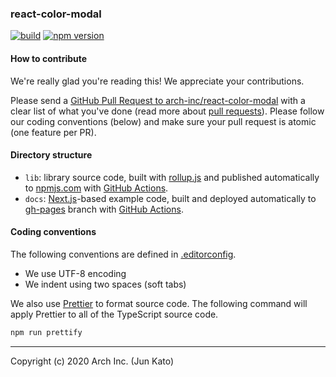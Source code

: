 ### react-color-modal

[![build](https://github.com/arch-inc/react-color-modal/workflows/npm-publish/badge.svg)](https://github.com/arch-inc/react-color-modal/actions?query=workflow%3Anpm-publish)
[![npm version](https://img.shields.io/npm/v/@arch-inc/react-color-modal)](https://www.npmjs.com/package/@arch-inc/react-color-modal)

#### How to contribute

We're really glad you're reading this! We appreciate your contributions.

Please send a [GitHub Pull Request to arch-inc/react-color-modal](https://github.com/arch-inc/react-color-modal/pull/new/master) with a clear list of what you've done (read more about [pull requests](http://help.github.com/pull-requests/)). Please follow our coding conventions (below) and make sure your pull request is atomic (one feature per PR).

#### Directory structure

- `lib`: library source code, built with [rollup.js](https://rollupjs.org/) and published automatically to [npmjs.com](https://www.npmjs.com/) with [GitHub Actions](https://github.com/arch-inc/react-color-modal/blob/master/.github/workflows/publish.yml).
- `docs`: [Next.js](https://nextjs.org/)-based example code, built and deployed automatically to [gh-pages](https://github.com/arch-inc/react-color-modal/tree/gh-pages) branch with [GitHub Actions](https://github.com/arch-inc/react-color-modal/blob/master/.github/workflows/gh-pages.yml).

#### Coding conventions

The following conventions are defined in [.editorconfig](https://github.com/arch-inc/react-color-modal/blob/master/.editorconfig).

- We use UTF-8 encoding
- We indent using two spaces (soft tabs)

We also use [Prettier](https://prettier.io/) to format source code. The following command will apply Prettier to all of the TypeScript source code.

```sh
npm run prettify
```

---

Copyright (c) 2020 Arch Inc. (Jun Kato)
